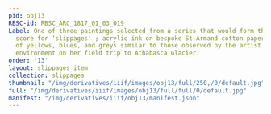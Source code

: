 ```yaml
---
pid: obj13
RBSC-id: RBSC_ARC_1817_01_03_019
Label: One of three paintings selected from a series that would form the 27-page graphic
  score for ‘slippages’ ; acrylic ink on bespoke St-Armand cotton paper using hues
  of yellows, blues, and greys similar to those observed by the artist in the natural
  environment on her field trip to Athabasca Glacier.
order: '13'
layout: slippages_item
collection: slippages
thumbnail: "/img/derivatives/iiif/images/obj13/full/250,/0/default.jpg"
full: "/img/derivatives/iiif/images/obj13/full/full/0/default.jpg"
manifest: "/img/derivatives/iiif/obj13/manifest.json"
---
```

